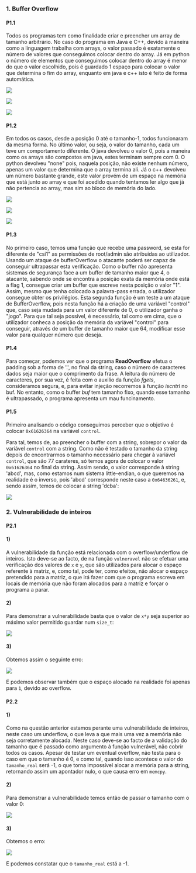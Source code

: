 
### 1. Buffer Overflow

#### P1.1

  Todos os programas tem como finalidade criar e preencher um array de tamanho arbitrário.
  No caso do programa em Java e C++, devido à maneira como a linguagem trabalha com arrays, o valor passado é
exatamente o número de valores que conseguimos colocar dentro do array.
Já em python o número de elementos que
conseguimos colocar dentro do array é menor do que o valor escolhido, pois é guardado 1 espaço para colocar o
valor que determina o fim do array, enquanto em java e c++ isto é feito de forma automática.

![](./imagens_p1.1_p1.2/java.png)

![](./imagens_p1.1_p1.2/python.png)

![](./imagens_p1.1_p1.2/cpp.png)

#### P1.2

  Em todos os casos, desde a posição 0 até o tamanho-1, todos funcionaram da mesma forma. No último valor, ou seja, o valor do tamanho, cada um teve um comportamento diferente.
  O java devolveu o valor 0, pois a maneira como os arrays são compostos em java, estes terminam sempre com 0.
  O python devolveu "none" pois, naquela posição, não existe nenhum número, apenas um valor que determina que o array termina ali.
  Já o c++ devolveu um número bastante grande, este valor provém de um espaço na memória que está junto ao array e que foi acedido quando tentamos ler algo que já não pertencia ao array, mas sim ao bloco de memória do lado.

![](./imagens_p1.1_p1.2/java2.png)

![](./imagens_p1.1_p1.2/py2.png)

![](./imagens_p1.1_p1.2/cpp2.png)

#### P1.3

 No primeiro caso, temos uma função que recebe uma password, se esta for diferente de "csi1" as permissões de root/admin são atribuidas ao utilizador.
  Usando um ataque de bufferOverflow o atacante poderá ser capaz de conseguir ultrapassar esta verificação. Como o buffer não apresenta sistemas de segurança face a um buffer de tamanho maior que 4, o atacante, sabendo onde se encontra a posição exata da memória onde está a flag 1, consegue criar um buffer que escreve nesta posição o valor "1". Assim, mesmo que tenha colocado a palavra-pass errada, o utilizador consegue obter os privilégios.
  Esta segunda função é um teste a um ataque de BufferOverflow, pois nesta função há a criação de uma variável "control" que, caso seja mudada para um valor diferente de 0, o utilizador ganha o "jogo".
  Para que tal seja possível, é necessário, tal como em cima, que o utilizador conheca a posição da memória da variável "control" para conseguir, através de um buffer de tamanho maior que 64, modificar esse valor para qualquer número que deseja.
 

#### P1.4
Para começar, podemos ver que o programa **ReadOverflow** efetua o padding sob a forma de '.', no final da string, caso o número de caracteres dados seja maior que o comprimento da frase.
A leitura do número de caracteres, por sua vez, é feita com o auxilio da função *fgets*, consideramos segura, e, para evitar injeção recorremos à função *iscntrl* no buf.
No entanto, como o buffer *buf* tem tamanho fixo, quando esse tamanho é ultrapassado, o programa apresenta um mau funcinamento.


#### P1.5

Primeiro analisando o código conseguimos perceber que o objetivo é colocar `0x61626364` na variável `control`.

Para tal, temos de, ao preencher o buffer com a string, sobrepor o valor da variável `control` com a string.
Como não é testado o tamanho da string depois de encontrarmos o tamanho necessário para chegar à variável `control`, que são 77 carateres, só temos agora de colocar o valor `0x61626364` no final da string.
Assim sendo, o valor corresponde à string 'abcd', mas, como estamos num sistema little-endian, o que queremos na realidade é o inverso, pois 'abcd' corresponde neste caso a `0x64636261`, e, sendo assim, temos de colocar a string 'dcba':

![](./imagens_p1.5/p1.5.JPG)

### 2. Vulnerabilidade de inteiros

#### P2.1

#### 1)

A vulnerabilidade da função está relacionada com o overflow/underflow de inteiros.
Isto deve-se ao facto, de na função `vulneravel` não se efetuar uma verificação dos valores de `x` e `y`, que são utilizados para alocar o espaço referente à matriz, e, como tal, pode ter, como efeitos, não alocar o espaço pretendido para a matriz, o que irá fazer com que o programa escreva em locais de memória que não foram alocados para a matriz e forçar o programa a parar.

#### 2)
Para demonstrar a vulnerabilidade basta que o valor de `x*y` seja superior ao máximo valor permitido guardar num `size_t`:

![](./imagens_p2.1/p2.1-1.JPG)

#### 3)
Obtemos assim o seguinte erro:

![](./imagens_p2.1/p2.1-2.JPG)

E podemos observar também que o espaço alocado na realidade foi apenas para `1`, devido ao overflow.


#### P2.2

#### 1)
Como na questão anterior estamos perante uma vulnerabilidade de inteiros, neste caso um underflow, o que leva a que mais uma vez a memória não seja corretamente alocada.
Neste caso deve-se ao facto de a validação do tamanho que é passado como argumento à função vulnerável, não cobrir todos os casos. Apesar de testar um eventual overflow, não testa para o caso em que o tamanho é 0, e como tal, quando isso acontece o valor do `tamanho_real` será -1, o que torna impossível alocar a memória para a string, retornando assim um apontador nulo, o que causa erro em `memcpy`.

#### 2)
Para demonstrar a vulnerabilidade temos então de passar o tamanho com o valor 0:

![](./imagens_p2.1/p2.1-3.JPG)

#### 3)
Obtemos o erro:

![](./imagens_p2.1/p2.1-4.JPG)

E podemos constatar que o `tamanho_real` está a -1.